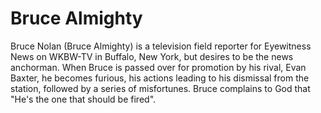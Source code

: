 # Bruce Almighty

Bruce Nolan (Bruce Almighty) is a television field reporter for Eyewitness News on WKBW-TV in Buffalo, New York, but desires to be the news anchorman.
When Bruce is passed over for promotion by his rival, Evan Baxter, he becomes furious, his actions leading to his dismissal from the station, followed by a series of misfortunes.
Bruce complains to God that "He's the one that should be fired".
